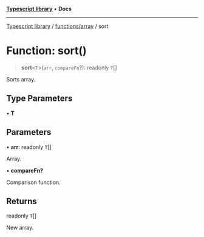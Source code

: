 [**Typescript library**](../../../index.md) • **Docs**

***

[Typescript library](../../../modules.md) / [functions/array](../index.md) / sort

# Function: sort()

> **sort**\<`T`\>(`arr`, `compareFn`?): readonly `T`[]

Sorts array.

## Type Parameters

• **T**

## Parameters

• **arr**: readonly `T`[]

Array.

• **compareFn?**

Comparison function.

## Returns

readonly `T`[]

New array.

